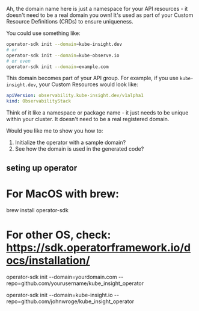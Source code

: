 Ah, the domain name here is just a namespace for your API resources - it doesn't need to be a real domain you own! It's used as part of your Custom Resource Definitions (CRDs) to ensure uniqueness.

You could use something like:
```bash
operator-sdk init --domain=kube-insight.dev
# or
operator-sdk init --domain=kube-observe.io
# or even
operator-sdk init --domain=example.com
```

This domain becomes part of your API group. For example, if you use `kube-insight.dev`, your Custom Resources would look like:
```yaml
apiVersion: observability.kube-insight.dev/v1alpha1
kind: ObservabilityStack
```

Think of it like a namespace or package name - it just needs to be unique within your cluster. It doesn't need to be a real registered domain.

Would you like me to show you how to:
1. Initialize the operator with a sample domain?
2. See how the domain is used in the generated code?



## seting up operator

# For MacOS with brew:
brew install operator-sdk

# For other OS, check: https://sdk.operatorframework.io/docs/installation/

operator-sdk init --domain=yourdomain.com --repo=github.com/yourusername/kube_insight_operator

operator-sdk init --domain=kube-insight.io --repo=github.com/johnwroge/kube_insight_operator